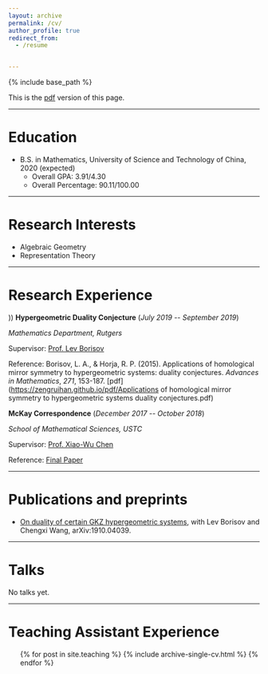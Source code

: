 ```yaml
---
layout: archive
permalink: /cv/
author_profile: true
redirect_from:
  - /resume


---
```


{% include base_path %}

This is the [pdf](https://zengruihan.github.io/pdf/CV.pdf) version of this page.

------------------------------------------------

# Education

- B.S. in Mathematics, University of Science and Technology of China, 2020 (expected)
  - Overall GPA: 3.91/4.30
  - Overall Percentage: 90.11/100.00
  
------------------------------------------------

# Research Interests

- Algebraic Geometry
- Representation Theory

------------------------------------------------

# Research Experience
))
**Hypergeometric Duality Conjecture**                                                                        (*July 2019 -- September 2019*)

*Mathematics Department, Rutgers*

Supervisor: [Prof. Lev Borisov](http://sites.math.rutgers.edu/~borisov/)

Reference: Borisov, L. A., & Horja, R. P. (2015). Applications of homological mirror symmetry to hypergeometric systems: duality conjectures. *Advances in Mathematics*, *271*, 153-187. [pdf](https://zengruihan.github.io/pdf/Applications of homological mirror symmetry to hypergeometric systems duality conjectures.pdf)

**McKay Correspondence**                                                                                            (*December 2017 -- October 2018*)

*School of Mathematical Sciences, USTC*

Supervisor: [Prof. Xiao-Wu Chen](http://home.ustc.edu.cn/~xwchen/)

Reference: [Final Paper](https://zengruihan.github.io/pdf/paper.pdf)

------------------------------------------------

# Publications and preprints

- [On duality of certain GKZ hypergeometric systems](https://arxiv.org/abs/1910.04039), with Lev Borisov and Chengxi Wang, arXiv:1910.04039.

------------------------------------------------

# Talks

No talks yet.

------------------------------------------------

# Teaching Assistant Experience

  <ul>{% for post in site.teaching %}
    {% include archive-single-cv.html %}
  {% endfor %}</ul>
